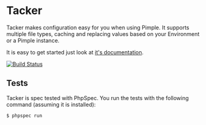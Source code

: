 Tacker
======

Tacker makes configuration easy for you when using Pimple. It supports multiple file types, caching and replacing
values based on your Environment or a Pimple instance.

It is easy to get started just look at [it's documentation](http://flint.readthedocs.org/projects/tacker).

[![Build Status](https://travis-ci.org/flint/tacker.png?branch=master)](https://travis-ci.org/flint/tacker)

Tests
-----

Tacker is spec tested with PhpSpec. You run the tests with the following command (assuming it is installed):

``` bash
$ phpspec run
```
